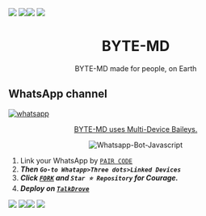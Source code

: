 <a><img src='https://i.imgur.com/LyHic3i.gif'/></a>
<a><img src='https://i.imgur.com/LyHic3i.gif'/></a><a><img src='https://i.imgur.com/LyHic3i.gif'/></a>
<a><img src='https://i.imgur.com/LyHic3i.gif'/></a>
<h1 align="center"> BYTE-MD </h1> 
<p align="center">BYTE-MD made for people, on Earth </p>

 
    

<p align="center">
 <h2>WhatsApp channel</h2>
  <a href="https://whatsapp.com/channel/0029VaNRcHSJP2199iMQ4W0l" target="_blank">
    <img alt="whatsapp" src="https://img.shields.io/badge/ Whatsapp -25D366?style=for-the-badge&logo=whatsapp&logoColor=white" />
 



<p align="center"> BYTE-MD uses
  <a href="https://github.com/adiwajshing/Baileys">Multi-Device Baileys.</a>
</p>
<p align="center">
  <img title="Whatsapp-Bot-Javascript" src="https://img.shields.io/badge/Javascript-363303?style=for-the-badge&logo=javascript&logoColor=c6c631"></img>
</p>

    

1. Link your WhatsApp by [`PAIR CODE`](https://session.talkdrove.com/)
2. ***Then `Go-to Whatapp>Three dots>Linked Devices`***
3.  ***Click [`FORK`](https://github.com/HyHamza/BYTE-MD/fork) and `Star ⭐ Repository` for Courage.***
4.  ***Deploy on [`TalkDrove`](https://talkdrove.com/share-bot/69)***


<a><img src='https://i.imgur.com/LyHic3i.gif'/></a>
<a><img src='https://i.imgur.com/LyHic3i.gif'/></a><a><img src='https://i.imgur.com/LyHic3i.gif'/></a>
<a><img src='https://i.imgur.com/LyHic3i.gif'/></a>
